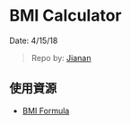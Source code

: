 # BMI Calculator

Date: 4/15/18

> Repo by: [Jianan](https://github.com/J-AnWang) 

## 使用資源

- [BMI Formula](http://www.calculator.net/bmi-calculator.html) 